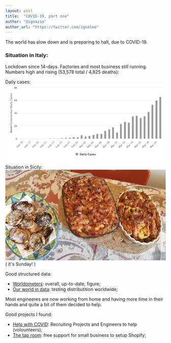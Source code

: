 ```yaml
---
layout: post
title:  "COVID-19, part one"
author: "@ignazio"
author_url: "https://twitter.com/ignaleo"
---
```

The world has slow down and is preparing to halt, due to COVID-19. 

### Situation in Italy:  
Lockdown since 14-days. Factories and most business still running. Numbers high and rising (53,578 total / 4,825 deaths): 

Daily cases: 
![Daily cases](/assets/images/daily-cases.png)

Situation in Sicily: 
![Sunday lunch](/assets/images/sunday-lunch.png)
( it's Sunday! ) 


Good structured data: 
* [Worldometers](https://www.worldometers.info/coronavirus/): overall, up-to-date, figure;
* [Our world in data](https://ourworldindata.org/covid-testing): testing distributition worldwide;

Most engineeres are now working from home and having more time in their hands and quite a bit of them decided to help.

Good projects I found:    
* [Help with COVID](https://helpwithcovid.com/): Recruiting Projects and Engineers to help (volounteers);
* [The tap room](https://twitter.com/kvlly/status/1241036548243685377): free support for small business to setup Shopify;
